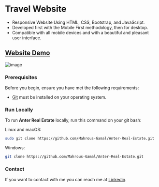 # Travel Website
- Responsive Website Using HTML, CSS, Bootstrap, and JavaScript.
- Developed first with the Mobile First methodology, then for desktop.
- Compatible with all mobile devices and with a beautiful and pleasant user interface.

## [Website Demo](https://s-szone-technologies-task2-travel-website.vercel.app/)

![image](https://github.com/Mahrous-Gamal/SSzone-Technologies-Task2-Travel-Website/assets/105131896/70cc9de0-855c-4b9e-9769-ef4039201e2c)

### Prerequisites

Before you begin, ensure you have met the following requirements:

* [Git](https://git-scm.com/downloads "Download Git") must be installed on your operating system.

### Run Locally

To run **Anter Real Estate** locally, run this command on your git bash:

Linux and macOS:

```bash
sudo git clone https://github.com/Mahrous-Gamal/Anter-Real-Estate.git
```

Windows:

```bash
git clone https://github.com/Mahrous-Gamal/Anter-Real-Estate.git
```

### Contact

If you want to contact with me you can reach me at [Linkedin](https://www.linkedin.com/in/mahrous-gamal-044693218/).
